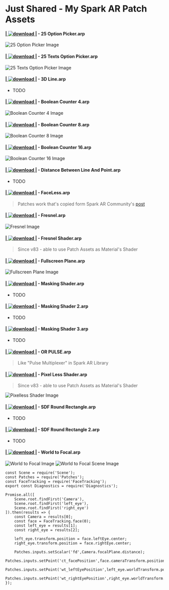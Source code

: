 # Just Shared - My Spark AR Patch Assets

#### [| ![download](https://github.com/keerotic/arp/blob/master/img/dl16.png?raw=true) |](https://github.com/keerotic/arp/raw/master/25%20Option%20Picker.arp) - 25 Option Picker.arp 
![25 Option Picker Image](https://github.com/keerotic/arp/blob/master/img/25OptionPicker.png?raw=true)

#### [| ![download](https://github.com/keerotic/arp/blob/master/img/dl16.png?raw=true) |](https://github.com/keerotic/arp/raw/master/25%20Texts%20Option%20Picker.arp) - 25 Texts Option Picker.arp 
![25 Texts Option Picker Image](https://github.com/keerotic/arp/blob/master/img/25TextsOptionPicker.png?raw=true)

#### [| ![download](https://github.com/keerotic/arp/blob/master/img/dl16.png?raw=true) |](https://github.com/keerotic/arp/raw/master/3D%20Line.arp) - 3D Line.arp 
- TODO

#### [| ![download](https://github.com/keerotic/arp/blob/master/img/dl16.png?raw=true) |](https://github.com/keerotic/arp/raw/master/Boolean%20Counter%204.arp) - Boolean Counter 4.arp 
![Boolean Counter 4 Image](https://github.com/keerotic/arp/blob/master/img/BooleanCounter4.png?raw=true)

#### [| ![download](https://github.com/keerotic/arp/blob/master/img/dl16.png?raw=true) |](https://github.com/keerotic/arp/raw/master/Boolean%20Counter%208.arp) - Boolean Counter 8.arp 
![Boolean Counter 8 Image](https://github.com/keerotic/arp/blob/master/img/BooleanCounter8.png?raw=true)

#### [| ![download](https://github.com/keerotic/arp/blob/master/img/dl16.png?raw=true) |](https://github.com/keerotic/arp/raw/master/Boolean%20Counter%2016.arp) - Boolean Counter 16.arp
![Boolean Counter 16 Image](https://github.com/keerotic/arp/blob/master/img/BooleanCounter16.png?raw=true)

#### [| ![download](https://github.com/keerotic/arp/blob/master/img/dl16.png?raw=true) |](https://github.com/keerotic/arp/raw/master/Distance%20Between%20Line%20And%20Point.arp) - Distance Between Line And Point.arp
- TODO

#### [| ![download](https://github.com/keerotic/arp/blob/master/img/dl16.png?raw=true) |](https://github.com/keerotic/arp/raw/master/FaceLess.arp) - FaceLess.arp
> Patches work that's copied form Spark AR Community's [post](https://www.facebook.com/groups/SparkARcommunity/permalink/685266731885372/) 

#### [| ![download](https://github.com/keerotic/arp/blob/master/img/dl16.png?raw=true) |](https://github.com/keerotic/arp/raw/master/Fresnel.arp) - Fresnel.arp
![Fresnel Image](https://github.com/keerotic/arp/blob/master/img/Fresnel2.gif?raw=true)

#### [| ![download](https://github.com/keerotic/arp/blob/master/img/dl16.png?raw=true) |](https://github.com/keerotic/arp/raw/master/Fresnel%20Shader.arp) - Fresnel Shader.arp
> Since v83 - able to use Patch Assets as Material's Shader

#### [| ![download](https://github.com/keerotic/arp/blob/master/img/dl16.png?raw=true) |](https://github.com/keerotic/arp/raw/master/Fullscreen%20Plane.arp) - Fullscreen Plane.arp
![Fullscreen Plane Image](https://github.com/keerotic/arp/blob/master/img/FullscreenPlane.png?raw=true)

#### [| ![download](https://github.com/keerotic/arp/blob/master/img/dl16.png?raw=true) |](https://github.com/keerotic/arp/raw/master/Masking%20Shader.arp) - Masking Shader.arp
- TODO

#### [| ![download](https://github.com/keerotic/arp/blob/master/img/dl16.png?raw=true) |](https://github.com/keerotic/arp/raw/master/Masking%20Shader%202.arp) - Masking Shader 2.arp
- TODO

#### [| ![download](https://github.com/keerotic/arp/blob/master/img/dl16.png?raw=true) |](https://github.com/keerotic/arp/raw/master/Masking%20Shader%203.arp) - Masking Shader 3.arp
- TODO

#### [| ![download](https://github.com/keerotic/arp/blob/master/img/dl16.png?raw=true) |](https://github.com/keerotic/arp/raw/master/OR%20PULSE.arp) - OR PULSE.arp
> Like "Pulse Multiplexer" in Spark AR Library

#### [| ![download](https://github.com/keerotic/arp/blob/master/img/dl16.png?raw=true) |](https://github.com/keerotic/arp/raw/master/Pixel%20Less%20Shader.arp) - Pixel Less Shader.arp
> Since v83 - able to use Patch Assets as Material's Shader

![Pixelless Shader Image](https://github.com/keerotic/arp/blob/master/img/PixellessShader.png?raw=true)


#### [| ![download](https://github.com/keerotic/arp/blob/master/img/dl16.png?raw=true) |](https://github.com/keerotic/arp/raw/master/SDF%20Round%20Rectangle.arp) - SDF Round Rectangle.arp
- TODO

#### [| ![download](https://github.com/keerotic/arp/blob/master/img/dl16.png?raw=true) |](https://github.com/keerotic/arp/raw/master/SDF%20Round%20Rectangle%202.arp) - SDF Round Rectangle 2.arp
- TODO

#### [| ![download](https://github.com/keerotic/arp/blob/master/img/dl16.png?raw=true) |](https://github.com/keerotic/arp/raw/master/World%20to%20Focal.arp) - World to Focal.arp
![World to Focal Image](https://github.com/keerotic/arp/blob/master/img/WorldToFocal.png?raw=true)
![World to Focal Scene Image](https://github.com/keerotic/arp/blob/master/img/WorldToFocal_scene.png?raw=true)
~~~~
const Scene = require('Scene');
const Patches = require('Patches');
const FaceTracking = require('FaceTracking');
export const Diagnostics = require('Diagnostics');

Promise.all([
    Scene.root.findFirst('Camera'),
    Scene.root.findFirst('left_eye'),
    Scene.root.findFirst('right_eye')
]).then(results => {
    const Camera = results[0];
    const face = FaceTracking.face(0);
    const left_eye = results[1];
    const right_eye = results[2];

    left_eye.transform.position = face.leftEye.center;
    right_eye.transform.position = face.rightEye.center;

    Patches.inputs.setScalar('fd',Camera.focalPlane.distance);
    Patches.inputs.setPoint('ct_facePosition',face.cameraTransform.position);
    Patches.inputs.setPoint('wt_leftEyePosition',left_eye.worldTransform.position);
    Patches.inputs.setPoint('wt_rightEyePosition',right_eye.worldTransform.position);
});
~~~~
